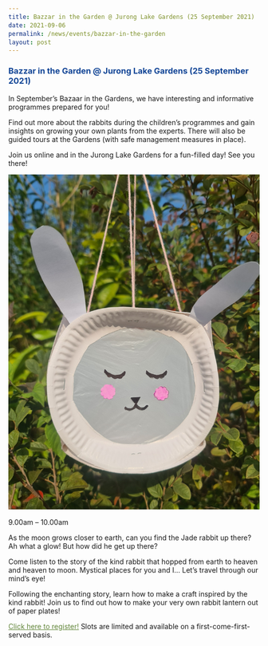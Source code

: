 ```yaml
---
title: Bazzar in the Garden @ Jurong Lake Gardens (25 September 2021)
date: 2021-09-06
permalink: /news/events/bazzar-in-the-garden
layout: post
---
```


<h3 style="color:#124596; font-weight:bold;"><a style="color:#124596; text-decoration:none;" href="https://www.nparks.gov.sg/activities/events-and-workshops/2021/9/online-children's-storytelling-25-september">Bazzar in the Garden @ Jurong Lake Gardens (25 September 2021)</a></h3>

In September’s Bazaar in the Gardens, we have interesting and
informative programmes prepared for you!

Find out more about the rabbits during the children’s programmes and gain insights on growing your own plants from the experts. There will also be guided tours at the Gardens (with safe management measures in place).

Join us online and in the Jurong Lake Gardens for a fun-filled day! See you there!

![Alt text for image on Isomer site](/images/rabbitlantern.jpg)

9.00am – 10.00am

As the moon grows closer to earth, can you find the Jade rabbit up there? Ah what a glow! But how did he get up there?

Come listen to the story of the kind rabbit that hopped from earth to heaven and heaven to moon. Mystical places for you and I... Let’s travel through our mind’s eye!

Following the enchanting story, learn how to make a craft inspired by the kind rabbit! Join us to find out how to make your very own rabbit lantern out of paper plates!

<a style="color:#62863a;" href="https://www.nparks.gov.sg/activities/events-and-workshops/2021/9/online-children's-storytelling-25-september">Click here to register!</a> Slots are limited and available on a first-come-first-served basis.